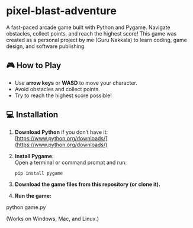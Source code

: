 # pixel-blast-adventure
A fast-paced arcade game built with Python and Pygame. Navigate obstacles, collect points, and reach the highest score! This game was created as a personal project by me (Guru Nakkala) to learn coding, game design, and software publishing.

## 🎮 How to Play

- Use **arrow keys** or **WASD** to move your character.  
- Avoid obstacles and collect points.  
- Try to reach the highest score possible!

## 💻 Installation

1. **Download Python** if you don’t have it: [https://www.python.org/downloads/](https://www.python.org/downloads/)  
2. **Install Pygame**:  
   Open a terminal or command prompt and run:
   ```bash
   pip install pygame
   
3. **Download the game files from this repository (or clone it).**

4. **Run the game:**

python game.py


(Works on Windows, Mac, and Linux.)

